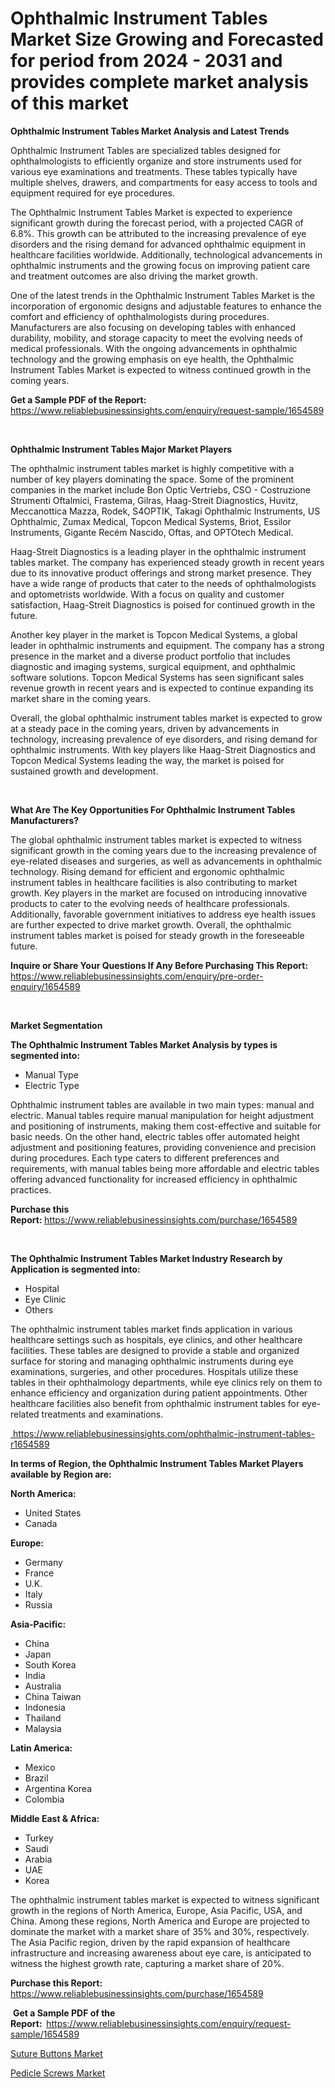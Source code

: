 <p><h1>Ophthalmic Instrument Tables Market Size Growing and Forecasted for period from 2024 - 2031 and provides complete market analysis of this market</h1></p><p><strong>Ophthalmic Instrument Tables Market Analysis and Latest Trends</strong></p>
<p><p>Ophthalmic Instrument Tables are specialized tables designed for ophthalmologists to efficiently organize and store instruments used for various eye examinations and treatments. These tables typically have multiple shelves, drawers, and compartments for easy access to tools and equipment required for eye procedures.</p><p>The Ophthalmic Instrument Tables Market is expected to experience significant growth during the forecast period, with a projected CAGR of 6.8%. This growth can be attributed to the increasing prevalence of eye disorders and the rising demand for advanced ophthalmic equipment in healthcare facilities worldwide. Additionally, technological advancements in ophthalmic instruments and the growing focus on improving patient care and treatment outcomes are also driving the market growth.</p><p>One of the latest trends in the Ophthalmic Instrument Tables Market is the incorporation of ergonomic designs and adjustable features to enhance the comfort and efficiency of ophthalmologists during procedures. Manufacturers are also focusing on developing tables with enhanced durability, mobility, and storage capacity to meet the evolving needs of medical professionals. With the ongoing advancements in ophthalmic technology and the growing emphasis on eye health, the Ophthalmic Instrument Tables Market is expected to witness continued growth in the coming years.</p></p>
<p><strong>Get a Sample PDF of the Report:&nbsp;</strong> <a href="https://www.reliablebusinessinsights.com/enquiry/request-sample/1654589">https://www.reliablebusinessinsights.com/enquiry/request-sample/1654589</a></p>
<p>&nbsp;</p>
<p><strong>Ophthalmic Instrument Tables Major Market Players</strong></p>
<p><p>The ophthalmic instrument tables market is highly competitive with a number of key players dominating the space. Some of the prominent companies in the market include Bon Optic Vertriebs, CSO - Costruzione Strumenti Oftalmici, Frastema, Gilras, Haag-Streit Diagnostics, Huvitz, Meccanottica Mazza, Rodek, S4OPTIK, Takagi Ophthalmic Instruments, US Ophthalmic, Zumax Medical, Topcon Medical Systems, Briot, Essilor Instruments, Gigante Recém Nascido, Oftas, and OPTOtech Medical.</p><p>Haag-Streit Diagnostics is a leading player in the ophthalmic instrument tables market. The company has experienced steady growth in recent years due to its innovative product offerings and strong market presence. They have a wide range of products that cater to the needs of ophthalmologists and optometrists worldwide. With a focus on quality and customer satisfaction, Haag-Streit Diagnostics is poised for continued growth in the future.</p><p>Another key player in the market is Topcon Medical Systems, a global leader in ophthalmic instruments and equipment. The company has a strong presence in the market and a diverse product portfolio that includes diagnostic and imaging systems, surgical equipment, and ophthalmic software solutions. Topcon Medical Systems has seen significant sales revenue growth in recent years and is expected to continue expanding its market share in the coming years.</p><p>Overall, the global ophthalmic instrument tables market is expected to grow at a steady pace in the coming years, driven by advancements in technology, increasing prevalence of eye disorders, and rising demand for ophthalmic instruments. With key players like Haag-Streit Diagnostics and Topcon Medical Systems leading the way, the market is poised for sustained growth and development.</p></p>
<p>&nbsp;</p>
<p><strong>What Are The Key Opportunities For Ophthalmic Instrument Tables Manufacturers?</strong></p>
<p><p>The global ophthalmic instrument tables market is expected to witness significant growth in the coming years due to the increasing prevalence of eye-related diseases and surgeries, as well as advancements in ophthalmic technology. Rising demand for efficient and ergonomic ophthalmic instrument tables in healthcare facilities is also contributing to market growth. Key players in the market are focused on introducing innovative products to cater to the evolving needs of healthcare professionals. Additionally, favorable government initiatives to address eye health issues are further expected to drive market growth. Overall, the ophthalmic instrument tables market is poised for steady growth in the foreseeable future.</p></p>
<p><strong>Inquire or Share Your Questions If Any Before Purchasing This Report:</strong> <a href="https://www.reliablebusinessinsights.com/enquiry/pre-order-enquiry/1654589">https://www.reliablebusinessinsights.com/enquiry/pre-order-enquiry/1654589</a></p>
<p>&nbsp;</p>
<p><strong>Market Segmentation</strong></p>
<p><strong>The Ophthalmic Instrument Tables Market Analysis by types is segmented into:</strong></p>
<p><ul><li>Manual Type</li><li>Electric Type</li></ul></p>
<p><p>Ophthalmic instrument tables are available in two main types: manual and electric. Manual tables require manual manipulation for height adjustment and positioning of instruments, making them cost-effective and suitable for basic needs. On the other hand, electric tables offer automated height adjustment and positioning features, providing convenience and precision during procedures. Each type caters to different preferences and requirements, with manual tables being more affordable and electric tables offering advanced functionality for increased efficiency in ophthalmic practices.</p></p>
<p><strong>Purchase this Report:&nbsp;</strong><a href="https://www.reliablebusinessinsights.com/purchase/1654589">https://www.reliablebusinessinsights.com/purchase/1654589</a></p>
<p>&nbsp;</p>
<p><strong>The Ophthalmic Instrument Tables Market Industry Research by Application is segmented into:</strong></p>
<p><ul><li>Hospital</li><li>Eye Clinic</li><li>Others</li></ul></p>
<p><p>The ophthalmic instrument tables market finds application in various healthcare settings such as hospitals, eye clinics, and other healthcare facilities. These tables are designed to provide a stable and organized surface for storing and managing ophthalmic instruments during eye examinations, surgeries, and other procedures. Hospitals utilize these tables in their ophthalmology departments, while eye clinics rely on them to enhance efficiency and organization during patient appointments. Other healthcare facilities also benefit from ophthalmic instrument tables for eye-related treatments and examinations.</p></p>
<p><a href="https://www.reliablebusinessinsights.com/ophthalmic-instrument-tables-r1654589">&nbsp;https://www.reliablebusinessinsights.com/ophthalmic-instrument-tables-r1654589</a></p>
<p><strong>In terms of Region, the Ophthalmic Instrument Tables Market Players available by Region are:</strong></p>
<p>
    <p> <strong> North America: </strong>
        <ul>
            <li>United States</li>
            <li>Canada</li>
        </ul>
        </p> 
    <p> <strong> Europe: </strong>
        <ul>
            <li>Germany</li>
            <li>France</li>
            <li>U.K.</li>
            <li>Italy</li>
            <li>Russia</li>
        </ul>
        </p> 
    <p> <strong> Asia-Pacific: </strong>
        <ul>
            <li>China</li>
            <li>Japan</li>
            <li>South Korea</li>
            <li>India</li>
            <li>Australia</li>
            <li>China Taiwan</li>
            <li>Indonesia</li>
            <li>Thailand</li>
            <li>Malaysia</li>
        </ul>
        </p> 
    <p> <strong> Latin America: </strong>
        <ul>
            <li>Mexico</li>
            <li>Brazil</li>
            <li>Argentina Korea</li>
            <li>Colombia</li>
        </ul>
        </p> 
    <p> <strong> Middle East & Africa: </strong>
        <ul>
            <li>Turkey</li>
            <li>Saudi</li>
            <li>Arabia</li>
            <li>UAE</li>
            <li>Korea</li>
        </ul>
    </p>
    </p>
<p><p>The ophthalmic instrument tables market is expected to witness significant growth in the regions of North America, Europe, Asia Pacific, USA, and China. Among these regions, North America and Europe are projected to dominate the market with a market share of 35% and 30%, respectively. The Asia Pacific region, driven by the rapid expansion of healthcare infrastructure and increasing awareness about eye care, is anticipated to witness the highest growth rate, capturing a market share of 20%.</p></p>
<p><strong>Purchase this Report: </strong><a href="https://www.reliablebusinessinsights.com/purchase/1654589">https://www.reliablebusinessinsights.com/purchase/1654589</a></p>
<p>&nbsp;<strong>Get a Sample PDF of the Report:&nbsp;&nbsp;</strong><a href="https://www.reliablebusinessinsights.com/enquiry/request-sample/1654589">https://www.reliablebusinessinsights.com/enquiry/request-sample/1654589</a></p>
<p><strong></strong></p>
<p><p><a href="https://github.com/juancolorado15/Market-Research-Report-List-4/blob/main/suture-buttons-market.md">Suture Buttons Market</a></p><p><a href="https://github.com/dx0328/Market-Research-Report-List-4/blob/main/pedicle-screws-market.md">Pedicle Screws Market</a></p></p>